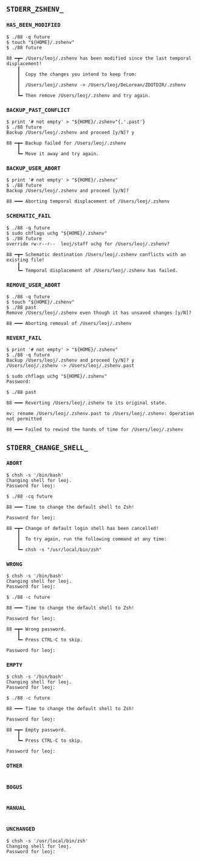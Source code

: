 ## `STDERR_ZSHENV_`

### `HAS_BEEN_MODIFIED`

```console
$ ./88 -q future
$ touch "${HOME}/.zshenv"
$ ./88 future

88 ━┳━ /Users/leoj/.zshenv has been modified since the last temporal displacement!
    ┃
    ┃  Copy the changes you intend to keep from:
    ┃
    ┃  /Users/leoj/.zshenv -> /Users/leoj/DeLorean/ZDOTDIR/.zshenv
    ┃
    ┗━ Then remove /Users/leoj/.zshenv and try again.
```

### `BACKUP_PAST_CONFLICT`

```console
$ print '# not empty' > "${HOME}/.zshenv"{,'.past'}
$ ./88 future
Backup /Users/leoj/.zshenv and proceed [y/N]? y

88 ━┳━ Backup failed for /Users/leoj/.zshenv
    ┃
    ┗━ Move it away and try again.
```

### `BACKUP_USER_ABORT`

```console
$ print '# not empty' > "${HOME}/.zshenv"
$ ./88 future
Backup /Users/leoj/.zshenv and proceed [y/N]?

88 ━━━ Aborting temporal displacement of /Users/leoj/.zshenv
```

### `SCHEMATIC_FAIL`

```console
$ ./88 -q future
$ sudo chflags uchg "${HOME}/.zshenv"
$ ./88 future
override rw-r--r--  leoj/staff uchg for /Users/leoj/.zshenv?

88 ━┳━ Schematic destination /Users/leoj/.zshenv conflicts with an existing file!
    ┃
    ┗━ Temporal displacement of /Users/leoj/.zshenv has failed.
```

### `REMOVE_USER_ABORT`

```console
$ ./88 -q future
$ touch "${HOME}/.zshenv"
$ ./88 past
Remove /Users/leoj/.zshenv even though it has unsaved changes [y/N]?

88 ━━━ Aborting removal of /Users/leoj/.zshenv
```

### `REVERT_FAIL`

```console
$ print '# not empty' > "${HOME}/.zshenv"
$ ./88 -q future
Backup /Users/leoj/.zshenv and proceed [y/N]? y
/Users/leoj/.zshenv -> /Users/leoj/.zshenv.past

$ sudo chflags uchg "${HOME}/.zshenv"
Password:

$ ./88 past

88 ━━━ Reverting /Users/leoj/.zshenv to its original state.

mv: rename /Users/leoj/.zshenv.past to /Users/leoj/.zshenv: Operation not permitted

88 ━━━ Failed to rewind the hands of time for /Users/leoj/.zshenv
```

## `STDERR_CHANGE_SHELL_`

### `ABORT`

```console
$ chsh -s '/bin/bash'
Changing shell for leoj.
Password for leoj:

$ ./88 -cq future

88 ━━━ Time to change the default shell to Zsh!

Password for leoj:

88 ━┳━ Change of default login shell has been cancelled!
    ┃
    ┃  To try again, run the following command at any time:
    ┃
    ┗━ chsh -s "/usr/local/bin/zsh"
```

### `WRONG`

```console
$ chsh -s '/bin/bash'
Changing shell for leoj.
Password for leoj:

$ ./88 -c future

88 ━━━ Time to change the default shell to Zsh!

Password for leoj:

88 ━┳━ Wrong password.
    ┃
    ┗━ Press CTRL-C to skip.

Password for leoj:
```

### `EMPTY`

```console
$ chsh -s '/bin/bash'
Changing shell for leoj.
Password for leoj:

$ ./88 -c future

88 ━━━ Time to change the default shell to Zsh!

Password for leoj:

88 ━┳━ Empty password.
    ┃
    ┗━ Press CTRL-C to skip.

Password for leoj:
```

### `OTHER`

```console

```

### `BOGUS`

```console

```

### `MANUAL`

```console

```

### `UNCHANGED`

```console
$ chsh -s '/usr/local/bin/zsh'
Changing shell for leoj.
Password for leoj:

```
